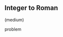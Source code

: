 ## Integer to Roman
(medium)

<h href="https://leetcode.com/problems/integer-to-roman/">problem</a>
